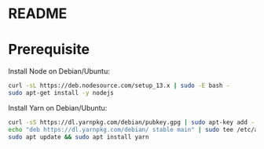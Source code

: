 # README

# Prerequisite
Install Node on Debian/Ubuntu:

```bash
curl -sL https://deb.nodesource.com/setup_13.x | sudo -E bash -
sudo apt-get install -y nodejs
```

Install Yarn on Debian/Ubuntu:
```bash
curl -sS https://dl.yarnpkg.com/debian/pubkey.gpg | sudo apt-key add -
echo "deb https://dl.yarnpkg.com/debian/ stable main" | sudo tee /etc/apt/sources.list.d/yarn.list
sudo apt update && sudo apt install yarn
```
